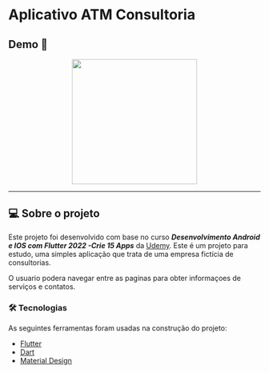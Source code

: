 # Aplicativo ATM Consultoria

## Demo 📸

<div align="center">
<img src="https://user-images.githubusercontent.com/74507254/139968291-53fe2b96-908a-4ff1-8603-f5e5c7471cf9.png" width="250px" />
</div>

---

## 💻 Sobre o projeto
 Este projeto foi desenvolvido com base no curso **_Desenvolvimento Android e IOS com Flutter 2022 -Crie 15 Apps_** da [Udemy](https://www.udemy.com/).
 Este é um projeto para estudo, uma simples aplicação que trata de uma empresa fictícia de consultorias. 
 
 O usuario podera navegar entre as paginas para obter informaçoes de serviços e contatos.
 
 ### 🛠 Tecnologias
 
 As seguintes ferramentas foram usadas na construção do projeto:
 
 - [Flutter](https://flutter.dev/)
 - [Dart](https://dart.dev//)
 - [Material Design](https://material.io/design/)
 

